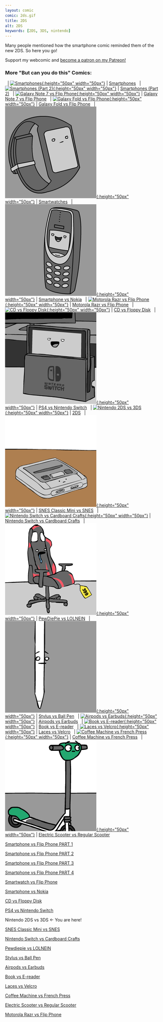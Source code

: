 ```yaml
---
layout: comic
comic: 2ds.gif
title: 2DS
alt: 2DS
keywords: [2DS, 3DS, nintendo]
---
```


Many people mentioned how the smartphone comic reminded them of the new 2DS. So here you go!


Support my webcomic and [become a patron on my Patreon!](https://www.patreon.com/lolnein)

### More "But can you do this" Comics:

&nbsp; | [![Smartphones](/thumbs/smartphones.png){:height="50px" width="50px"}](https://lolnein.com/2013/08/28/smartphones/) | [Smartphones](https://lolnein.com/2013/08/28/smartphones/)
&nbsp; | [![Smartphones (Part 2)](/thumbs/smartphones2.png){:height="50px" width="50px"}](https://lolnein.com/2014/10/01/smartphones2/) | [Smartphones (Part 2)](https://lolnein.com/2014/10/01/smartphones2/)
&nbsp; | [![Galaxy Note 7 vs Flip Phone](/thumbs/galaxynote7vsflipphone.png){:height="50px" width="50px"}](https://lolnein.com/2016/09/12/galaxynote7vsflipphone/) | [Galaxy Note 7 vs Flip Phone](https://lolnein.com/2016/09/12/galaxynote7vsflipphone/)
&nbsp; | [![Galaxy Fold vs Flip Phone](/thumbs/galaxyfoldvsflipphone.png){:height="50px" width="50px"}](https://lolnein.com/2019/04/27/galaxyfoldvsflipphone/) | [Galaxy Fold vs Flip Phone](https://lolnein.com/2019/04/27/galaxyfoldvsflipphone/)
&nbsp; | [![Smartwatches](/thumbs/smartwatches.png){:height="50px" width="50px"}](https://lolnein.com/2015/04/24/smartwatches/) | [Smartwatches](https://lolnein.com/2015/04/24/smartwatches/)
&nbsp; | [![Smartphone vs Nokia](/thumbs/smartphonevsnokia.png){:height="50px" width="50px"}](https://lolnein.com/2016/09/16/smartphonevsnokia/) | [Smartphone vs Nokia](https://lolnein.com/2016/09/16/smartphonevsnokia/)
&nbsp; | [![Motorola Razr vs Flip Phone](/thumbs/motorolarazrvsflipphone.png){:height="50px" width="50px"}](https://lolnein.com/2019/11/16/motorolarazrvsflipphone/) | [Motorola Razr vs Flip Phone](https://lolnein.com/2019/11/16/motorolarazrvsflipphone/)
&nbsp; | [![CD vs Floppy Disk](/thumbs/cdvsfloppydisk.png){:height="50px" width="50px"}](https://lolnein.com/2015/05/11/cdvsfloppydisk/) | [CD vs Floppy Disk](https://lolnein.com/2015/05/11/cdvsfloppydisk/)
&nbsp; | [![PS4 vs Nintendo Switch](/thumbs/ps4vsnintendoswitch.png){:height="50px" width="50px"}](https://lolnein.com/2016/10/21/ps4vsnintendoswitch/) | [PS4 vs Nintendo Switch](https://lolnein.com/2016/10/21/ps4vsnintendoswitch/)
&nbsp; | [![Nintendo 2DS vs 3DS](/thumbs/2ds.png){:height="50px" width="50px"}](https://lolnein.com/2013/09/06/2ds/) | [2DS](https://lolnein.com/2013/09/06/2ds/)
&nbsp; | [![SNES Classic Mini vs SNES](/thumbs/snesclassicminivssnes.png){:height="50px" width="50px"}](https://lolnein.com/2017/06/27/snesclassicminivssnes/) | [SNES Classic Mini vs SNES](https://lolnein.com/2017/06/27/snesclassicminivssnes/)
&nbsp; | [![Nintendo Switch vs Cardboard Crafts](/thumbs/nintendoswitchvscardboardcrafts.png){:height="50px" width="50px"}](https://lolnein.com/2018/01/18/nintendoswitchvscardboardcrafts/) | [Nintendo Switch vs Cardboard Crafts](https://lolnein.com/2018/01/18/nintendoswitchvscardboardcrafts/)
&nbsp; | [![PewDiePie vs LOLNEIN](/thumbs/pewdiepievslolnein.png){:height="50px" width="50px"}](https://lolnein.com/2018/01/20/pewdiepievslolnein/) | [PewDiePie vs LOLNEIN](https://lolnein.com/2018/01/20/pewdiepievslolnein/)
&nbsp; | [![Stylus vs Ball Pen](/thumbs/stylusvsballpen.png){:height="50px" width="50px"}](https://lolnein.com/2015/09/25/stylusvsballpen/) | [Stylus vs Ball Pen](https://lolnein.com/2015/09/25/stylusvsballpen/)
&nbsp; | [![Airpods vs Earbuds](/thumbs/airpodsvsearbuds.png){:height="50px" width="50px"}](https://lolnein.com/2016/09/08/airpodsvsearbuds/) | [Airpods vs Earbuds](https://lolnein.com/2016/09/08/airpodsvsearbuds/)
&nbsp; | [![Book vs E-reader](/thumbs/bookvse-reader.png){:height="50px" width="50px"}](https://lolnein.com/2016/03/03/bookvse-reader/) | [Book vs E-reader](https://lolnein.com/2016/03/03/bookvse-reader/)
&nbsp; | [![Laces vs Velcro](/thumbs/lacesvsvelcro.png){:height="50px" width="50px"}](https://lolnein.com/2016/07/28/lacesvsvelcro/) | [Laces vs Velcro](https://lolnein.com/2016/07/28/lacesvsvelcro/)
&nbsp; | [![Coffee Machine vs French Press](/thumbs/coffeemachinevsfrenchpress.png){:height="50px" width="50px"}](https://lolnein.com/2019/10/29/coffeemachinevsfrenchpress/) | [Coffee Machine vs French Press](https://lolnein.com/2019/10/29/coffeemachinevsfrenchpress/)
&nbsp; | [![Electric Scooter vs Regular Scooter](/thumbs/electricscootervsregularscooter.png){:height="50px" width="50px"}](https://lolnein.com/2019/11/12/electricscootervsregularscooter/) | [Electric Scooter vs Regular Scooter](https://lolnein.com/2019/11/12/electricscootervsregularscooter/)

[Smartphone vs Flip Phone PART 1](http://lolnein.com/2013/08/28/smartphones/)

[Smartphone vs Flip Phone PART 2](http://lolnein.com/2014/10/01/smartphones2/)

[Smartphone vs Flip Phone PART 3](http://lolnein.com/2016/09/12/galaxynote7vsflipphone/)

[Smartphone vs Flip Phone PART 4](https://lolnein.com/2019/04/27/galaxyfoldvsflipphone/)

[Smartwatch vs Flip Phone](http://lolnein.com/2015/04/24/smartwatches/)

[Smartphone vs Nokia](http://lolnein.com/2016/09/16/smartphonevsnokia/)

[CD vs Floppy Disk](http://lolnein.com/2015/05/11/cdvsfloppydisk/)

[PS4 vs Nintendo Switch](http://lolnein.com/2016/10/21/ps4vsnintendoswitch/)

Nintendo 2DS vs 3DS <- You are here!

[SNES Classic Mini vs SNES](https://lolnein.com/2017/06/27/snesclassicminivssnes/)

[Nintendo Switch vs Cardboard Crafts](https://lolnein.com/2018/01/18/nintendoswitchvscardboardcrafts/)

[Pewdiepie vs LOLNEIN](https://lolnein.com/2018/01/20/pewdiepievslolnein/)

[Stylus vs Ball Pen](http://lolnein.com/2015/09/25/stylusvsballpen/)

[Airpods vs Earbuds](http://lolnein.com/2016/09/08/airpodsvsearbuds/)

[Book vs E-reader](http://lolnein.com/2016/03/03/bookvsereader/)

[Laces vs Velcro](http://lolnein.com/2016/07/28/lacesvsvelcro/)

[Coffee Machine vs French Press](https://lolnein.com/2019/10/29/coffeemachinevsfrenchpress/)

[Electric Scooter vs Regular Scooter](http://lolnein.com/2019/11/12/electricscootervsregularscooter/)

[Motorola Razr vs Flip Phone](https://lolnein.com/2019/11/16/motorolarazrvsflipphone/)
